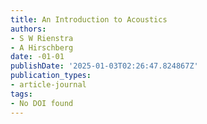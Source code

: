 ```yaml
---
title: An Introduction to Acoustics
authors:
- S W Rienstra
- A Hirschberg
date: -01-01
publishDate: '2025-01-03T02:26:47.824867Z'
publication_types:
- article-journal
tags:
- No DOI found
---
```

